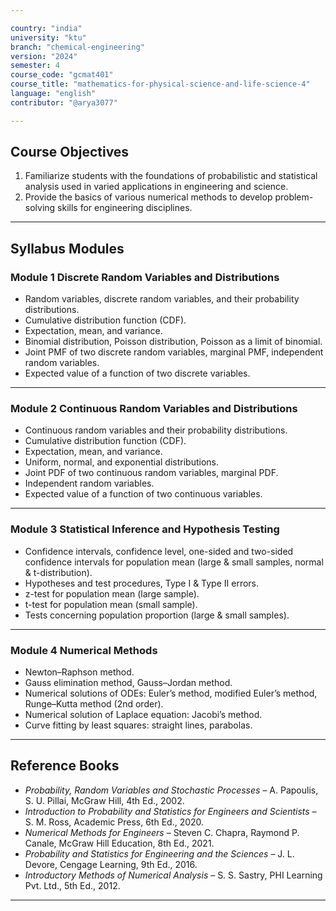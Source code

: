```yaml
---

country: "india"
university: "ktu"
branch: "chemical-engineering"
version: "2024"
semester: 4
course_code: "gcmat401"
course_title: "mathematics-for-physical-science-and-life-science-4"
language: "english"
contributor: "@arya3077"

---
```




## Course Objectives

1. Familiarize students with the foundations of probabilistic and statistical analysis used in varied applications in engineering and science.  
2. Provide the basics of various numerical methods to develop problem-solving skills for engineering disciplines.  

---

## Syllabus Modules

### Module 1 Discrete Random Variables and Distributions
- Random variables, discrete random variables, and their probability distributions.  
- Cumulative distribution function (CDF).  
- Expectation, mean, and variance.  
- Binomial distribution, Poisson distribution, Poisson as a limit of binomial.  
- Joint PMF of two discrete random variables, marginal PMF, independent random variables.  
- Expected value of a function of two discrete variables.  

---

### Module 2 Continuous Random Variables and Distributions
- Continuous random variables and their probability distributions.  
- Cumulative distribution function (CDF).  
- Expectation, mean, and variance.  
- Uniform, normal, and exponential distributions.  
- Joint PDF of two continuous random variables, marginal PDF.  
- Independent random variables.  
- Expected value of a function of two continuous variables.  

---

### Module 3 Statistical Inference and Hypothesis Testing 
- Confidence intervals, confidence level, one-sided and two-sided confidence intervals for population mean (large & small samples, normal & t-distribution).  
- Hypotheses and test procedures, Type I & Type II errors.  
- z-test for population mean (large sample).  
- t-test for population mean (small sample).  
- Tests concerning population proportion (large & small samples).  

---

### Module 4 Numerical Methods
- Newton–Raphson method.  
- Gauss elimination method, Gauss–Jordan method.  
- Numerical solutions of ODEs: Euler’s method, modified Euler’s method, Runge–Kutta method (2nd order).  
- Numerical solution of Laplace equation: Jacobi’s method.  
- Curve fitting by least squares: straight lines, parabolas.  

---

## Reference Books

- *Probability, Random Variables and Stochastic Processes* – A. Papoulis, S. U. Pillai, McGraw Hill, 4th Ed., 2002.  
- *Introduction to Probability and Statistics for Engineers and Scientists* – S. M. Ross, Academic Press, 6th Ed., 2020.  
- *Numerical Methods for Engineers* – Steven C. Chapra, Raymond P. Canale, McGraw Hill Education, 8th Ed., 2021.  
- *Probability and Statistics for Engineering and the Sciences* – J. L. Devore, Cengage Learning, 9th Ed., 2016.  
- *Introductory Methods of Numerical Analysis* – S. S. Sastry, PHI Learning Pvt. Ltd., 5th Ed., 2012.  

---

